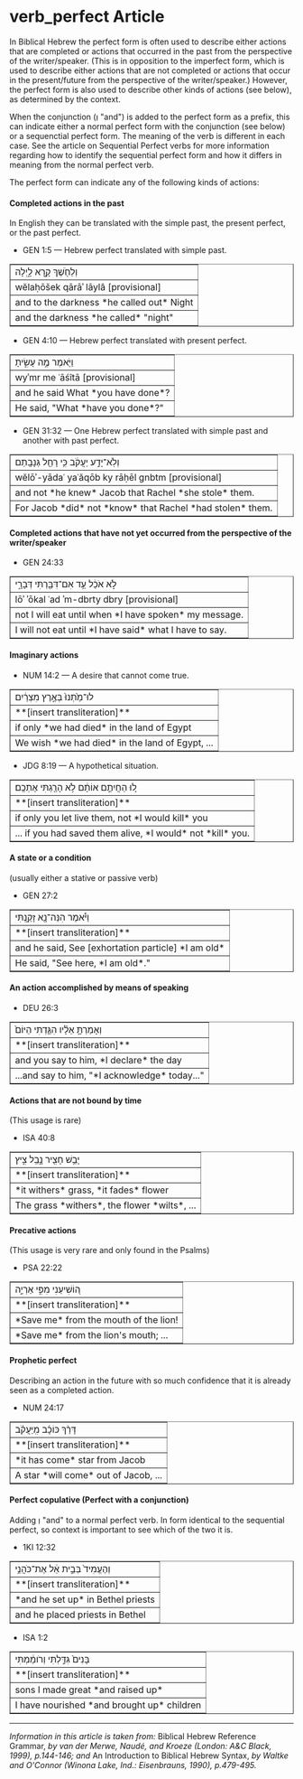 # verb_perfect Article
In Biblical Hebrew the perfect form is often used to describe either actions that are completed or actions that occurred in the past from the perspective of the writer/speaker.  (This is in opposition to the imperfect form, which is used to describe either actions that are not completed or actions that occur in the present/future from the perspective of the writer/speaker.)  However, the perfect form is also used to describe other kinds of actions (see below), as determined by the context.  

When the conjunction (וְ "and") is added to the perfect form as a prefix, this can indicate either a normal perfect form with the conjunction (see below) or a sequenctial perfect form. The meaning of the verb is different in each case. See the article on Sequential Perfect verbs for more information regarding how to identify the sequential perfect form and how it differs in meaning from the normal perfect verb.

The perfect form can indicate any of the following kinds of actions:

#### Completed actions in the past
In English they can be translated with the simple past, the present perfect, or the past perfect.

* GEN 1:5 — Hebrew perfect translated with simple past.
<table border="1" class="docutils">
<colgroup>
<col width="100%" />
</colgroup>
<tbody valign="top">
<tr class="row-odd"><td>וְלַחֹ֖שֶׁךְ קָ֣רָא לָ֑יְלָה</td>
</tr>
<tr class="row-even"><td>wĕlaḥōšek qārāʾ lāylâ [provisional]</td>
</tr>
<tr class="row-odd"><td>and to the darkness *he called out* Night</td>
</tr>
<tr class="row-even"><td>and the darkness *he called* "night"</td>
</tr>
</tbody>
</table>

* GEN 4:10 — Hebrew perfect translated with present perfect.
<table border="1" class="docutils">
<colgroup>
<col width="100%" />
</colgroup>
<tbody valign="top">
<tr class="row-odd"><td>וַיֹּ֖אמֶר מֶ֣ה עָשִׂ֑יתָ</td>
</tr>
<tr class="row-even"><td>wyʾmr me ʿāśîtā [provisional]</td>
</tr>
<tr class="row-odd"><td>and he said What *you have done*?</td>
</tr>
<tr class="row-even"><td>He said, "What *have you done*?"</td>
</tr>
</tbody>
</table>

* GEN 31:32 — One Hebrew perfect translated with simple past and another with past perfect.
<table border="1" class="docutils">
<colgroup>
<col width="100%" />
</colgroup>
<tbody valign="top">
<tr class="row-odd"><td>וְלֹֽא־יָדַ֣ע יַעֲקֹ֔ב כִּ֥י רָחֵ֖ל גְּנָבָֽתַם</td>
</tr>
<tr class="row-even"><td>wĕlōʾ-yādaʿ yaʿăqōb ky rāḥēl gnbtm [provisional]</td>
</tr>
<tr class="row-odd"><td>and not *he knew* Jacob that Rachel *she stole* them.</td>
</tr>
<tr class="row-even"><td>For Jacob *did* not *know* that Rachel *had stolen* them.</td>
</tr>
</tbody>
</table>

#### Completed actions that have not yet occurred from the perspective of the writer/speaker

* GEN 24:33
<table border="1" class="docutils">
<colgroup>
<col width="100%" />
</colgroup>
<tbody valign="top">
<tr class="row-odd"><td>לֹ֣א אֹכַ֔ל עַ֥ד אִם־דִּבַּ֖רְתִּי דְּבָרָ֑י</td>
</tr>
<tr class="row-even"><td>lōʾ ʾōkal ʿad ʾm-dbrty dbry [provisional]</td>
</tr>
<tr class="row-odd"><td>not I will eat until when *I have spoken* my message.</td>
</tr>
<tr class="row-even"><td>I will not eat until *I have said* what I have to say.</td>
</tr>
</tbody>
</table>

#### Imaginary actions

* NUM 14:2 — A desire that cannot come true.
<table border="1" class="docutils">
<colgroup>
<col width="100%" />
</colgroup>
<tbody valign="top">
<tr class="row-odd"><td>לוּ־מַ֙תְנוּ֙ בְּאֶ֣רֶץ מִצְרַ֔יִם</td>
</tr>
<tr class="row-even"><td>**[insert transliteration]**</td>
</tr>
<tr class="row-odd"><td>if only *we had died* in the land of Egypt</td>
</tr>
<tr class="row-even"><td>We wish *we had died* in the land of Egypt, ...</td>
</tr>
</tbody>
</table>

* JDG 8:19 — A hypothetical situation.
<table border="1" class="docutils">
<colgroup>
<col width="100%" />
</colgroup>
<tbody valign="top">
<tr class="row-odd"><td>ל֚וּ הַחֲיִתֶ֣ם אוֹתָ֔ם לֹ֥א הָרַ֖גְתִּי אֶתְכֶֽם׃</td>
</tr>
<tr class="row-even"><td>**[insert transliteration]**</td>
</tr>
<tr class="row-odd"><td>if only you let live them, not *I would kill* you</td>
</tr>
<tr class="row-even"><td>... if you had saved them alive, *I would* not *kill* you.</td>
</tr>
</tbody>
</table>

#### A state or a condition
(usually either a stative or passive verb)

* GEN 27:2
<table border="1" class="docutils">
<colgroup>
<col width="100%" />
</colgroup>
<tbody valign="top">
<tr class="row-odd"><td>וַיֹּ֕אמֶר הִנֵּה־נָ֖א זָקַ֑נְתִּי</td>
</tr>
<tr class="row-even"><td>**[insert transliteration]**</td>
</tr>
<tr class="row-odd"><td>and he said, See [exhortation particle] *I am old*</td>
</tr>
<tr class="row-even"><td>He said, "See here, *I am old*."</td>
</tr>
</tbody>
</table>

#### An action accomplished by means of speaking

* DEU 26:3
<table border="1" class="docutils">
<colgroup>
<col width="100%" />
</colgroup>
<tbody valign="top">
<tr class="row-odd"><td> וְאָמַרְתָּ֣ אֵלָ֗יו הִגַּ֤דְתִּי הַיּוֹם֙ </td>
</tr>
<tr class="row-even"><td>**[insert transliteration]**</td>
</tr>
<tr class="row-odd"><td>and you say to him, *I declare* the day</td>
</tr>
<tr class="row-even"><td>...and say to him, "*I acknowledge* today..."</td>
</tr>
</tbody>
</table>

#### Actions that are not bound by time
(This usage is rare)

* ISA 40:8
<table border="1" class="docutils">
<colgroup>
<col width="100%" />
</colgroup>
<tbody valign="top">
<tr class="row-odd"><td> יָבֵ֥שׁ חָצִ֖יר נָ֣בֵֽל צִ֑יץ </td>
</tr>
<tr class="row-even"><td>**[insert transliteration]**</td>
</tr>
<tr class="row-odd"><td>*it withers* grass, *it fades* flower</td>
</tr>
<tr class="row-even"><td>The grass *withers*, the flower *wilts*, ...</td>
</tr>
</tbody>
</table>

#### Precative actions
(This usage is very rare and only found in the Psalms)

* PSA 22:22
<table border="1" class="docutils">
<colgroup>
<col width="100%" />
</colgroup>
<tbody valign="top">
<tr class="row-odd"><td>ה֭וֹשִׁיעֵנִי מִפִּ֣י אַרְיֵ֑ה</td>
</tr>
<tr class="row-even"><td>**[insert transliteration]**</td>
</tr>
<tr class="row-odd"><td>*Save me* from the mouth of the lion!</td>
</tr>
<tr class="row-even"><td>*Save me* from the lion's mouth; ...</td>
</tr>
</tbody>
</table>

#### Prophetic perfect
Describing an action in the future with so much confidence that it is already seen as a completed action.

* NUM 24:17
<table border="1" class="docutils">
<colgroup>
<col width="100%" />
</colgroup>
<tbody valign="top">
<tr class="row-odd"><td> דָּרַ֨ךְ כּוֹכָ֜ב מִֽיַּעֲקֹ֗ב </td>
</tr>
<tr class="row-even"><td>**[insert transliteration]**</td>
</tr>
<tr class="row-odd"><td>*it has come* star from Jacob</td>
</tr>
<tr class="row-even"><td>A star *will come* out of Jacob, ...</td>
</tr>
</tbody>
</table>

#### Perfect copulative (Perfect with a conjunction)
Adding וְ "and" to a normal perfect verb. In form identical to the sequential perfect, so context is important to see which of the two it is.

* 1KI 12:32
<table border="1" class="docutils">
<colgroup>
<col width="100%" />
</colgroup>
<tbody valign="top">
<tr class="row-odd"><td>וְהֶעֱמִיד֙ בְּבֵ֣ית אֵ֔ל אֶת־כֹּהֲנֵ֥י</td>
</tr>
<tr class="row-even"><td>**[insert transliteration]**</td>
</tr>
<tr class="row-odd"><td>*and he set up* in Bethel priests</td>
</tr>
<tr class="row-even"><td>and he placed priests in Bethel</td>
</tr>
</tbody>
</table>

* ISA 1:2
<table border="1" class="docutils">
<colgroup>
<col width="100%" />
</colgroup>
<tbody valign="top">
<tr class="row-odd"><td>בָּנִים֙ גִּדַּ֣לְתִּי וְרֹומַ֔מְתִּי</td>
</tr>
<tr class="row-even"><td>**[insert transliteration]**</td>
</tr>
<tr class="row-odd"><td>sons I made great *and raised up*</td>
</tr>
<tr class="row-even"><td>I have nourished *and brought up* children</td>
</tr>
</tbody>
</table>

--------------------------------------

*Information in this article is taken from:* Biblical Hebrew Reference Grammar, *by van der Merwe, Naudé, and Kroeze (London: A&C Black, 1999), p.144-146; and* An Introduction to Biblical Hebrew Syntax, *by Waltke and O'Connor (Winona Lake, Ind.: Eisenbrauns, 1990), p.479-495.*